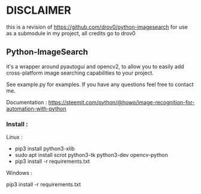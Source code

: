 # DISCLAIMER

this is a revision of https://github.com/drov0/python-imagesearch for use as a submodule in my project, all credits go to drov0

## Python-ImageSearch

it's a wrapper around pyautogui and opencv2, to allow you to easily add cross-platform image searching capabilities
to your project.


See example.py for examples. If you have any questions feel free to contact me.

Documentation : https://steemit.com/python/@howo/image-recognition-for-automation-with-python

### Install :

Linux :

- pip3 install python3-xlib
- sudo apt install scrot python3-tk python3-dev opencv-python
- pip3 install -r requirements.txt

Windows :

pip3 install -r requirements.txt

